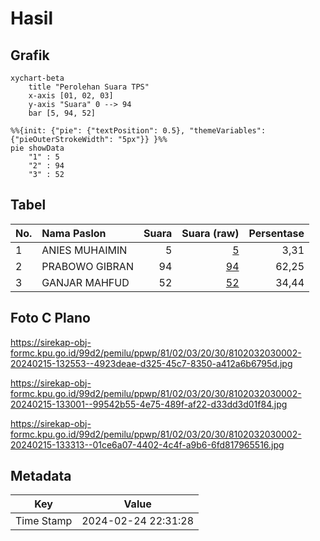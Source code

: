 # Hasil

## Grafik

```mermaid
xychart-beta
    title "Perolehan Suara TPS"
    x-axis [01, 02, 03]
    y-axis "Suara" 0 --> 94
    bar [5, 94, 52]
```

```mermaid
%%{init: {"pie": {"textPosition": 0.5}, "themeVariables": {"pieOuterStrokeWidth": "5px"}} }%%
pie showData
    "1" : 5
    "2" : 94
    "3" : 52
```

## Tabel

| No. | Nama Paslon    | Suara | Suara (raw) | Persentase |
|:--- |:-------------- | -----:| -----------:| ----------:|
| 1   | ANIES MUHAIMIN | 5     | [5][p-1]    | 3,31       |
| 2   | PRABOWO GIBRAN | 94    | [94][p-2]   | 62,25      |
| 3   | GANJAR MAHFUD  | 52    | [52][p-3]   | 34,44      |


[p-1]: https://github.com/gigit-pemilu/pemilu-2024-81-maluku/blob/main/pilpres/hitung-suara/sub/81-maluku/sub/02-maluku-tenggara/sub/03-kei-besar/sub/2030-wulurat/sub/002-tps/sub/paslon-1.txt
[p-2]: https://github.com/gigit-pemilu/pemilu-2024-81-maluku/blob/main/pilpres/hitung-suara/sub/81-maluku/sub/02-maluku-tenggara/sub/03-kei-besar/sub/2030-wulurat/sub/002-tps/sub/paslon-2.txt
[p-3]: https://github.com/gigit-pemilu/pemilu-2024-81-maluku/blob/main/pilpres/hitung-suara/sub/81-maluku/sub/02-maluku-tenggara/sub/03-kei-besar/sub/2030-wulurat/sub/002-tps/sub/paslon-3.txt

## Foto C Plano

https://sirekap-obj-formc.kpu.go.id/99d2/pemilu/ppwp/81/02/03/20/30/8102032030002-20240215-132553--4923deae-d325-45c7-8350-a412a6b6795d.jpg

https://sirekap-obj-formc.kpu.go.id/99d2/pemilu/ppwp/81/02/03/20/30/8102032030002-20240215-133001--99542b55-4e75-489f-af22-d33dd3d01f84.jpg

https://sirekap-obj-formc.kpu.go.id/99d2/pemilu/ppwp/81/02/03/20/30/8102032030002-20240215-133313--01ce6a07-4402-4c4f-a9b6-6fd817965516.jpg


## Metadata

| Key        | Value               |
| ---------- | ------------------- |
| Time Stamp | 2024-02-24 22:31:28 |



